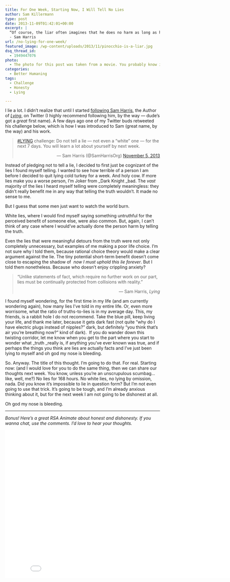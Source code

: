 ```yaml
---
title: For One Week, Starting Now, I Will Tell No Lies
author: Sam Killermann
type: post
date: 2013-11-09T01:42:01+00:00
excerpt: |
  “Of course, the liar often imagines that he does no harm as long as his lies go undetected.” 
  - Sam Harris
url: /no-lying-for-one-week/
featured_image: /wp-content/uploads/2013/11/pinocchio-is-a-liar.jpg
dsq_thread_id:
  - 1949447076
photo:
  - The photo for this post was taken from a movie. You probably know it. Then I made it blurry.
categories:
  - Better Humaning
tags:
  - Challenge
  - Honesty
  - Lying

---
```

I lie a lot. I didn&#8217;t realize that until I started [following Sam Harris][1], the Author of <a title="Lying" href="http://www.amazon.com/gp/product/1940051002?ie=UTF8&camp=1789&creativeASIN=1940051002&linkCode=xm2&tag=wwwsamharri02-20" target="_blank"><em>Lying</em></a>, on Twitter (I highly recommend following him, by the way &#8212; dude&#8217;s got a _great_ first name). A few days ago one of my Twitter buds retweeted his challenge below, which is how I was introduced to Sam (great name, by the way) and his work.

<blockquote class="twitter-tweet">
  <p>
    <a href="https://twitter.com/search?q=%23LYING&src=hash">#LYING</a> challenge: Do not tell a lie &#8212; not even a &#8220;white&#8221; one &#8212; for the next 7 days. You will learn a lot about yourself by next week.
  </p>
  
  <p style="text-align: right;">
    — Sam Harris (@SamHarrisOrg) <a href="https://twitter.com/SamHarrisOrg/statuses/397787999255023616">November 5, 2013</a>
  </p>
</blockquote>


  
Instead of pledging not to tell a lie, I decided to first just be cognizant of the lies I found myself telling. I wanted to see how terrible of a person I am before I decided to quit lying cold turkey for a week. And holy cow. If more lies make you a worse person, I&#8217;m Joker from _Dark Knight _bad. The _vast_ majority of the lies I heard myself telling were completely meaningless: they didn&#8217;t really benefit me in any way that telling the truth wouldn&#8217;t. It made no sense to me.

But I guess that some men just want to watch the world burn.

White lies, where I would find myself saying something untruthful for the perceived benefit of someone else, were also common. But, again, I can&#8217;t think of any case where I would&#8217;ve actually done the person harm by telling the truth.

Even the lies that were meaningful detours from the truth were not only completely unnecessary, but examples of me making a poor life choice. I&#8217;m not sure why I told them, because rational choice theory would make a clear argument against the lie. The tiny potential short-term benefit doesn&#8217;t come close to escaping the shadow of  _now I must uphold this lie forever_. But I told them nonetheless. Because who doesn&#8217;t enjoy crippling anxiety?

> “Unlike statements of fact, which require no further work on our part, lies must be continually protected from collisions with reality.”
> 
> <p style="text-align: right;">
>   — Sam Harris, <em>Lying</em>
> </p>

I found myself wondering, for the first time in my life (and am currently wondering again), how many lies I&#8217;ve told in my entire life. Or, even more worrisome, what the ratio of truths-to-lies is in my average day. This, my friends, is a rabbit hole I do not recommend. Take the blue pill, keep living your life, and thank me later, because it gets dark fast (not quite &#8220;why do I have electric plugs instead of nipples?&#8221; dark, but definitely &#8220;you think that&#8217;s air you&#8217;re breathing now?&#8221; kind of dark).  If you do wander down this twisting corridor, let me know when you get to the part where you start to wonder what _truth _really is, if anything you&#8217;ve ever known was true, and if perhaps the things you think are lies are actually facts and I&#8217;ve just been lying to myself and oh god my nose is bleeding.

So. Anyway. The title of this thought. I&#8217;m going to do that. For real. Starting now: (and I would love for you to do the same thing, then we can share our thoughts next week. You know, unless you&#8217;re an unscrupulous scumbag&#8230; like, well, me?) No lies for 168 hours. No white lies, no lying by omission, nada. Did you know it&#8217;s impossible to lie in question form? But I&#8217;m not even going to use that trick. It&#8217;s going to be tough, and I&#8217;m already anxious thinking about it, but for the next week I am not going to be dishonest at all.

Oh god my nose is bleeding.

***

_Bonus! Here&#8217;s a great RSA Animate about honest and dishonesty. If you wanna chat, use the comments. I&#8217;d love to hear your thoughts._

<div class="youtube">
  <iframe src="//www.youtube.com/embed/XBmJay_qdNc" height="480" width="853" allowfullscreen="" frameborder="0"></iframe>
</div>

 [1]: https://twitter.com/SamHarrisOrg "Sam on Twitter"